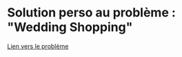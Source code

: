 # Solution perso au problème : "Wedding Shopping"
[Lien vers le problème](http://uva.onlinejudge.org/index.php?option=onlinejudge&page=show_problem&problem=2445)